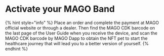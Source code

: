# Activate your MAGO Band

{% hint style="info" %}
Place an order and complete the payment at MAGO official website or through a dealer. Then find the MAGO CDK barcode on the last page of the User Guide when you receive the device, and scan the MAGO CDK barcode by MAGO Dapp to obtain the NFT pet to start the healthcare journey that will lead you to a better version of yourself.
{% endhint %}
